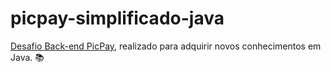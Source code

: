 # picpay-simplificado-java

<a href="https://github.com/PicPay/picpay-desafio-backend">Desafio Back-end PicPay</a>, realizado para adquirir novos conhecimentos em Java. 📚
